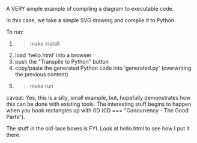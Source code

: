 A VERY simple example of compiling a diagram to executable code.

In this case, we take a simple SVG drawing and compile it to Python.

To run:
1. > make install
2. load 'hello.html' into a browser
3. push the "Transpile to Python" button
4. copy/paste the generated Python code into 'generated.py' (overwriting the previous content)
5. > make run

caveat: Yes, this is a silly, small example, but, hopefully demonstrates how this can be done with existing tools.  The interesting stuff begins to happen when you hook rectangles up with 0D (0D === "Concurrency - The Good Parts").

The stuff in the old-lace boxes is FYI.  Look at hello.html to see how I put it there.